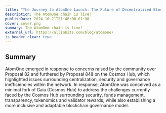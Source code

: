 ```yaml
---
title: "The Journey to AtomOne Launch: The Future of Decentralized Blockchain Governance"
description: The AtomOne chain is live!
publishDate: 2024-10-21T21:46:00-01:00
cover: cover.png
summary: The AtomOne chain is live!
external_url: https://allinbits.com/blog/atomone/
is_header_clear: true
---
```


## Summary

AtomOne emerged in response to concerns raised by the community over Proposal 82 and furthered by Proposal 848 on the Cosmos Hub, which highlighted issues surrounding centralization, security and governance inefficiencies within the network. In response, AtomOne was conceived as a minimal fork of Gaia (Cosmos Hub) to address the challenges currently faced by the Cosmos Hub surrounding security, funds management, transparency, tokenomics and validator rewards, while also establishing a more inclusive and adaptable blockchain governance model.
